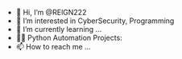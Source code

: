 - 👋 Hi, I’m @RElGN222
- 👀 I’m interested in CyberSecurity, Programming
- 🌱 I’m currently learning ...
- 👨‍💻 Python Automation Projects:
- 📫 How to reach me ...

<!---
RElGN222/RElGN222 is a ✨ special ✨ repository because its `README.md` (this file) appears on your GitHub profile.
You can click the Preview link to take a look at your changes.
--->
